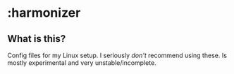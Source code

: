 # :harmonizer

## What is this?
Config files for my Linux setup.
I seriously *don't* recommend using these. 
Is mostly experimental and very unstable/incomplete.
